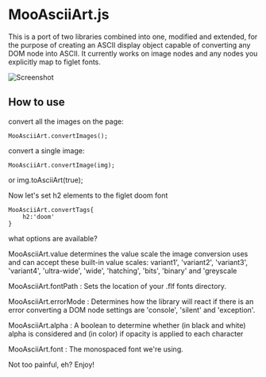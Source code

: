 MooAsciiArt.js
===========

This is a port of two libraries combined into one, modified and extended, for the purpose of creating an ASCII display object capable of converting any DOM node into ASCII. It currently works on image nodes and any nodes you explicitly map to figlet fonts.

![Screenshot](http://patternweaver.com/MooAsciiArt/MooAsciiArt.png)

How to use
----------

convert all the images on the page:

    MooAsciiArt.convertImages();

convert a single image:

    MooAsciiArt.convertImage(img);
    
or
    img.toAsciiArt(true);
    
Now let's set h2 elements to the figlet doom font

    MooAsciiArt.convertTags{
        h2:'doom'
    }

what options are available?

MooAsciiArt.value determines the value scale the image conversion uses and can accept these built-in value scales: variant1', 'variant2', 'variant3', 'variant4', 'ultra-wide', 'wide', 'hatching', 'bits', 'binary' and 'greyscale

MooAsciiArt.fontPath : Sets the location of your .flf fonts directory.

MooAsciiArt.errorMode : Determines how the library will react if there is an error converting a DOM node settings are 'console', 'silent' and 'exception'.

MooAsciiArt.alpha : A boolean to determine whether (in black and white) alpha is considered and (in color) if opacity is applied to each character

MooAsciiArt.font : The monospaced font we're using.

Not too painful, eh? Enjoy!